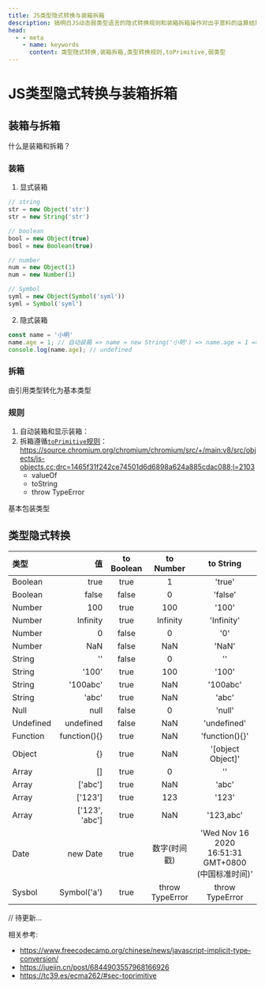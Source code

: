```yaml
---
title: JS类型隐式转换与装箱拆箱
description: 搞明白JS动态弱类型语言的隐式转换规则和装箱拆箱操作对出乎意料的运算结果了如指掌
head:
  - - meta
    - name: keywords
      content: 类型隐式转换,装箱拆箱,类型转换规则,toPrimitive,弱类型
---
```


# JS类型隐式转换与装箱拆箱

## 装箱与拆箱
什么是装箱和拆箱？

### 装箱
1. 显式装箱
```js
// string
str = new Object('str')
str = new String('str')

// boolean
bool = new Object(true)
bool = new Boolean(true)

// number
num = new Object(1)
num = new Number(1)

// Symbol
syml = new Object(Symbol('syml'))
syml = Symbol('syml')
```
2. 隐式装箱
```js
const name = '小明'
name.age = 1; // 自动装箱 => name = new String('小明') => name.age = 1 => 下一行前销毁当前对象
console.log(name.age); // undefined
```

### 拆箱
由引用类型转化为基本类型

### 规则

1. 自动装箱和显示装箱：
2. 拆箱遵循[`toPrimitive`规则](https://tc39.es/ecma262/#sec-toprimitive)： https://source.chromium.org/chromium/chromium/src/+/main:v8/src/objects/js-objects.cc;drc=1465f31f242ce74501d6d6898a624a885cdac088;l=2103
   - valueOf
   - toString
   - throw TypeError
 
 基本包装类型

 ## 类型隐式转换

| 类型 | 值 | to Boolean | to Number | to String |
| :-----| ----: | :----: | :----: | :----: |
| Boolean | true | true | 1 | 'true' |
| Boolean | false | false | 0 | 'false' |
| Number | 100 | true | 100 | '100' |
| Number | Infinity | true | Infinity | 'Infinity' |
| Number | 0 | false | 0 | '0' |
| Number | NaN | false | NaN | 'NaN' |
| String | '' | false | 0 | '' |
| String | '100' | true | 100 | '100' |
| String | '100abc' | true | NaN | '100abc' |
| String | 'abc' | true | NaN | 'abc' |
| Null | null | false | 0 | 'null' |
| Undefined | undefined | false | NaN | 'undefined' |
| Function | function(){} | true | NaN | 'function(){}' |
| Object | {} | true | NaN | '[object Object]' |
| Array | [] | true | 0 | '' |
| Array | ['abc'] | true | NaN | 'abc' |
| Array | ['123'] | true | 123 | '123' |
| Array | ['123', 'abc'] | true | NaN | '123,abc' |
| Date | new Date | true | 数字(时间戳) | 'Wed Nov 16 2020 16:51:31 GMT+0800 (中国标准时间)' |
| Sysbol | Symbol('a') | true | throw TypeError | throw TypeError |

// 待更新...


相关参考:
- https://www.freecodecamp.org/chinese/news/javascript-implicit-type-conversion/
- https://juejin.cn/post/6844903557968166926
- https://tc39.es/ecma262/#sec-toprimitive